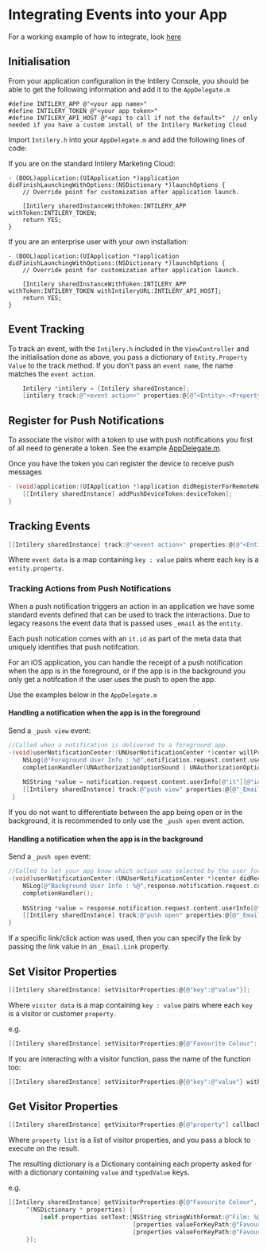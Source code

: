 # Integrating Events into your App

For a working example of how to integrate, look [here](https://github.com/Intilery/intilery-ios-example)

## Initialisation

From your application configuration in the Intilery Console, you should be able to get the following information and add it to the `AppDelegate.m`
```
#define INTILERY_APP @"<your app name>"
#define INTILERY_TOKEN @"<your app token>"
#define INTILERY_API_HOST @"<api to call if not the default>"  // only needed if you have a custom install of the Intilery Marketing Cloud
```

Import `Intilery.h` into your `AppDelegate.m` and add the following lines of code:

If you are on the standard Intilery Marketing Cloud:
```
- (BOOL)application:(UIApplication *)application didFinishLaunchingWithOptions:(NSDictionary *)launchOptions {
    // Override point for customization after application launch.

    [Intilery sharedInstanceWithToken:INTILERY_APP withToken:INTILERY_TOKEN;
    return YES;    
}
```

If you are an enterprise user with your own installation:
```
- (BOOL)application:(UIApplication *)application didFinishLaunchingWithOptions:(NSDictionary *)launchOptions {
    // Override point for customization after application launch.

    [Intilery sharedInstanceWithToken:INTILERY_APP withToken:INTILERY_TOKEN withIntileryURL:INTILERY_API_HOST];
    return YES;    
}
```

## Event Tracking

To track an event, with the `Intilery.h` included in the `ViewController` and the initialisation done as above,
you pass a dictionary of `Entity.Property` `Value` to the track method. If you don't pass an `event name`, the
name matches the `event action`.

```ObjectiveC
    Intilery *intilery = [Intilery sharedInstance];
    [intilery track:@"<event action>" properties:@{@"<Entity>.<Property>":@"<Value>"} withName:@"<event name>"];
```

## Register for Push Notifications

To associate the visitor with a token to use with push notifications you first of all need to generate a token.
See the example [AppDelegate.m](EXAMPLE.md).

Once you have the token you can register the device to receive push messages
```ObjectiveC
- (void)application:(UIApplication *)application didRegisterForRemoteNotificationsWithDeviceToken:(NSData *)deviceToken {
    [[Intilery sharedInstance] addPushDeviceToken:deviceToken];
}
```

## Tracking Events
```ObjectiveC
[[Intilery sharedInstance] track:@"<event action>" properties:@{@"<Entity>.<Property>":@"<Value>"} withName:@"<event name>"]
```

Where `event data` is a map containing `key : value` pairs where each `key` is a `entity.property`.


### Tracking Actions from Push Notifications
When a push notification triggers an action in an application we have some standard events defined that can be used to 
track the interactions. Due to legacy reasons the event data that is passed uses `_email` as the `entity`.

Each push notication comes with an `it.id` as part of the meta data that uniquely identifies that push notifcation.

For an iOS application, you can handle the receipt of a push notification when the app is in the foreground, or
if the app is in the background you only get a notifcation if the user uses the push to open the app.

Use the examples below in the `AppDelegate.m`

#### Handling a notification when the app is in the foreground
Send a `_push view` event:

```ObjectiveC
//Called when a notification is delivered to a foreground app.
-(void)userNotificationCenter:(UNUserNotificationCenter *)center willPresentNotification:(UNNotification *)notification withCompletionHandler:(void (^)(UNNotificationPresentationOptions options))completionHandler{
    NSLog(@"Foreground User Info : %@",notification.request.content.userInfo);
    completionHandler(UNAuthorizationOptionSound | UNAuthorizationOptionAlert | UNAuthorizationOptionBadge);
    
    NSString *value = notification.request.content.userInfo[@"it"][@"id"];
    [[Intilery sharedInstance] track:@"push view" properties:@{@"_Email.Reference":value}];
 }
```

If you do not want to differentiate between the app being open or in the background, it is recommended to only use the `_push open` event action.

#### Handling a notification when the app is in the background
Send a `_push open` event:

```ObjectiveC
//Called to let your app know which action was selected by the user for a given notification.
-(void)userNotificationCenter:(UNUserNotificationCenter *)center didReceiveNotificationResponse:(UNNotificationResponse *)response withCompletionHandler:(void(^)())completionHandler{
    NSLog(@"Background User Info : %@",response.notification.request.content.userInfo);
    completionHandler();
    
    NSString *value = response.notification.request.content.userInfo[@"it"][@"id"];
    [[Intilery sharedInstance] track:@"push open" properties:@{@"_Email.Reference":value}];
}
```

If a specific link/click action was used, then you can specify the link by passing the link value in an `_Email.Link` property.


## Set Visitor Properties
```ObjectiveC
[[Intilery sharedInstance] setVisitorProperties:@{@"key":@"value"}];
```

Where `visitor data` is a map containing `key : value` pairs where each `key` is a visitor or customer `property`.

e.g.
```ObjectiveC
[[Intilery sharedInstance] setVisitorProperties:@{@"Favourite Colour": [self.colour text], @"Favourite Film": [self.film text]}];
```

If you are interacting with a visitor function, pass the name of the function too:
```ObjectiveC
[[Intilery sharedInstance] setVisitorProperties:@{@"key":@"value"} withFunction:@"functionName"];
```

## Get Visitor Properties
```ObjectiveC
[[Intilery sharedInstance] getVisitorProperties:@[@"property"] callback:^(NSDictionary * properties) {}];
```

Where `property list` is a list of visitor properties, and you pass a block to execute on the result.

The resulting dictionary is a Dictionary containing each property asked for with a dictionary containing `value` and `typedValue` keys.

e.g.
```ObjectiveC
[[Intilery sharedInstance] getVisitorProperties:@[@"Favourite Colour", @"Favourite Film"] callback:
     ^(NSDictionary * properties) {
         [self.properties setText:[NSString stringWithFormat:@"Film: %@, Colour: %@",
                                   [properties valueForKeyPath:@"Favourite Film.value"],
                                   [properties valueForKeyPath:@"Favourite Colour.value"]]];
     }];
```

[github]:https://github.com/Intilery/intilery-ios
